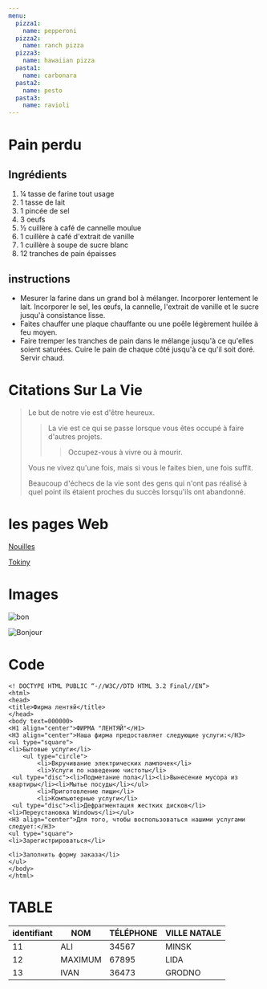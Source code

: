 ```yaml
---
menu:
  pizza1:
    name: pepperoni
  pizza2:
    name: ranch pizza
  pizza3:
    name: hawaiian pizza
  pasta1:
    name: carbonara
  pasta2:
    name: pesto
  pasta3:
    name: ravioli
---
```


# Pain perdu

## Ingrédients

1. ¼ tasse de farine tout usage
2. 1 tasse de lait
3. 1 pincée de sel
4. 3 oeufs
5. ½ cuillère à café de cannelle moulue
6. 1 cuillère à café d'extrait de vanille
7. 1 cuillère à soupe de sucre blanc
8. 12 tranches de pain épaisses

## instructions

- Mesurer la farine dans un grand bol à mélanger. Incorporer lentement le lait. Incorporer le sel, les œufs, la cannelle, l'extrait de vanille et le sucre jusqu'à consistance lisse.
- Faites chauffer une plaque chauffante ou une poêle légèrement huilée à feu moyen.
- Faire tremper les tranches de pain dans le mélange jusqu'à ce qu'elles soient saturées. Cuire le pain de chaque côté jusqu'à ce qu'il soit doré. Servir chaud.

# Citations Sur La Vie

> Le but de notre vie est d'être heureux.
>
> > La vie est ce qui se passe lorsque vous êtes occupé à faire d'autres projets.
> >
> > > Occupez-vous à vivre ou à mourir.
>
> Vous ne vivez qu'une fois, mais si vous le faites bien, une fois suffit.
>
> Beaucoup d'échecs de la vie sont des gens qui n'ont pas réalisé à quel point ils étaient proches du succès lorsqu'ils ont abandonné.

# les pages Web

[Nouilles](https://noodles.by/r/noodles)

[Tokiny](https://tokiny.by/?utm_source=google&utm_medium=cpc&utm_campaign=tokiny&utm_content=tokiny&utm_term=%2Btokiny&roistat_referrer=&roistat_pos=&roistat=google14_g_109824465093_469021139229_%2Btokiny&gclid=CjwKCAjw_L6LBhBbEiwA4c46ug0u49umh5wD7y4nnBcU0T2AaXew4o7m2hRIJzC_V-aXqyLuUhxEzhoCmYMQAvD_BwE)

# Images

![bon](https://get.wallhere.com/photo/sunlight-landscape-hill-nature-grass-sky-field-green-morning-farm-horizon-plateau-cloud-tree-flower-grassland-plant-pasture-agriculture-meadow-plantation-plain-lawn-2560x1600-px-prairie-crop-rural-area-grass-family-paddy-field-General-551245.jpg)

![Bonjour](https://i.pinimg.com/originals/e4/f7/5a/e4f75a8e8682efc092039611e6333603.gif)

# Code

```
<! DOCTYPE HTML PUBLIC “-//W3C//DTD HTML 3.2 Final//EN”>
<html>
<head>
<title>Фирма лентяй</title>
</head>
<body text=000000>
<H1 align="center">ФИРМА "ЛЕНТЯЙ"</H1>
<H3 align="center">Наша фирма предоставляет следующие услуги:</H3>
<ul type="square">
<li>Бытовые услуги</li>
    <ul type="circle">
        <li>Вкручивание электрических лампочек</li>
        <li>Услуги по наведению чистоты</li>
 <ul type="disc"><li>Подметание пола</li><li>Вынесение мусора из квартиры</li><li>Мытье посуды</li></ul>
        <li>Приготовление пищи</li>
        <li>Компьютерные услуги</li>
 <ul type="disc"><li>Дефрагментация жестких дисков</li><li>Переустановка Windows</li></ul>
<H3 align="center">Для того, чтобы воспользоваться нашими услугами следует:</H3>
<ul type="square">
<li>Зарегистрироваться</li>

<li>Заполнить форму заказа</li>
</ul>
</body>
</html>
```

# TABLE

identifiant | NOM | TÉLÉPHONE | VILLE NATALE
--- | --- | --- | ---
11 | ALI | 34567 | MINSK
12 | MAXIMUM | 67895 | LIDA
13 | IVAN | 36473 | GRODNO
